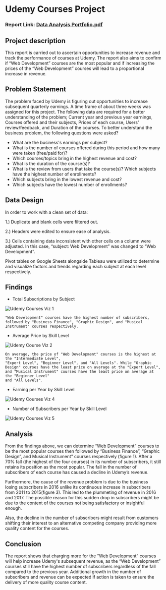 
# Udemy Courses Project

### Report Link: [Data Analysis Portfolio.pdf](https://github.com/user-attachments/files/16060150/Data.Analysis.Portfolio.pdf)

## Project description

This report is carried out to ascertain opportunities to increase revenue and track the performance of courses at Udemy. The report also aims to confirm if “Web Development” courses are the most popular and if increasing the prices of the “Web Development” courses will lead to a proportional increase in revenue.

## Problem Statement

The problem faced by Udemy is figuring out opportunities to increase subsequent quarterly earnings. A time frame of about three weeks was assigned for this project. The following data are required for a better understanding of the problem; Current year and previous year earnings, Courses offered and their subjects, Prices of each course, Users' review/feedback, and Duration of the courses.
To better understand the business problem, the following questions were asked?
- What are the business's earnings per subject?
- What is the number of courses offered during this period and how many were taken (free/paid for)?
- Which courses/topics bring in the highest revenue and cost?
- What is the duration of the course(s)?
- What is the review from users that take the course(s)? Which subjects have the highest number of enrollments? 
- Which subjects bring in the lowest revenue and cost?
- Which subjects have the lowest number of enrollments?

## Data Design

In order to work with a clean set of data:

1.) Duplicate and blank cells were filtered out.

2.) Headers were edited to ensure ease of analysis. 

3.) Cells containing data inconsistent with other cells on a
column were adjusted. In this case, “subject: Web Development” was changed to “Web Development”.

Pivot tables on Google Sheets alongside Tableau were utilized to determine and visualize factors and trends regarding each subject at each level respectively.

## Findings

- Total Subscriptions by Subject

![Udemy Courses Viz 1](https://github.com/saiyan-nous/Data-Analysis-Projects/assets/105250935/fee51cb8-6973-4037-95c3-ab836a693dda)

    "Web Development" courses have the highest number of subscribers, 
    followed by "Business Finance", "Graphic Design", and "Musical Instrument" courses respectively.

- Average Price by Skill Level

![Udemy Course Viz 2](https://github.com/saiyan-nous/Data-Analysis-Projects/assets/105250935/9ed5203a-26c7-4614-8459-72c7ae251f73)

    On average, the price of "Web Development" courses is the highest at the "Intermediate Level", 
    "Expert Level", "Beginner Level", and "All Levels". While "Graphic Design" courses have the least price on average at the "Expert Level", 
    and "Musical Instrument" courses have the least price on average at the "Beginner Level" 
    and "All Levels".

- Earning per Year by Skill Level

![Udemy Courses Viz 4](https://github.com/saiyan-nous/Data-Analysis-Projects/assets/105250935/6dce7981-e5d5-42ab-accd-1e69d5ea4b01)

- Number of Subscribers per Year by Skill Level

![Udemy Courses Viz 5](https://github.com/saiyan-nous/Data-Analysis-Projects/assets/105250935/56ef64f6-aef8-4ee7-b1e5-31a9ee0ada6f)

## Analysis

From the findings above, we can determine “Web Development” courses to be the most popular courses then followed by “Business Finance”, “Graphic Design”, and Musical Instrument” courses respectively (figure 1). After a 70% fall (the highest of the four courses) in its number of subscribers, it still retains its position as the most popular. The fall in the number of subscribers of each course has caused a decline in Udemy’s revenue.

Furthermore, the cause of the revenue problem is due to the business losing subscribers in 2016 unlike its continuous increase in subscribers from 2011 to 2015(figure 3). This led to the plummeting of revenue in 2016 and 2017. The possible reason for this sudden drop in subscribers might be due to the content of the courses not being satisfactory or insightful enough.

Also, the decline in the number of subscribers might result from customers shifting their interest to an alternative competing company providing more quality content for the courses.

## Conclusion

The report shows that charging more for the ”Web Development” courses will help increase Udemy's subsequent revenue, as the “Web Development” courses still have the highest number of subscribers regardless of the fall compared to the previous year. Additional growth in the number of subscribers and revenue can be expected if action is taken to ensure the delivery of more quality course content.
